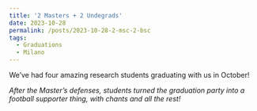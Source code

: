 ```yaml
---
title: '2 Masters + 2 Undegrads'
date: 2023-10-28
permalink: /posts/2023-10-28-2-msc-2-bsc
tags:
  - Graduations
  - Milano
---
```


We’ve had four amazing research students graduating with us in October!

_After the Master’s defenses, students turned the graduation party into a football supporter thing, with chants and all the rest!_

